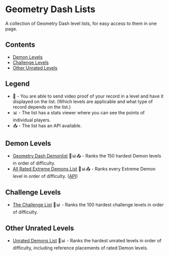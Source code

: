 # Geometry Dash Lists

A collection of Geometry Dash level lists, for easy access to them in one page.

## Contents

- [Demon Levels](#demon-levels)
- [Challenge Levels](#challenge-levels)
- [Other Unrated Levels](#other-unrated-levels)

## Legend

- 🎥 - You are able to send video proof of your record in a level and have it displayed on the list. (Which levels are applicable and what type of record depends on the list.)
- 📊 - The list has a stats viewer where you can see the points of individual players.
- 📤 - The list has an API available.

## Demon Levels

- [Geometry Dash Demonlist](https://pointercrate.com/demonlist/) 🎥📊📤 - Ranks the 150 hardest Demon levels in order of difficulty.
- [All Rated Extreme Demons List](https://aredl.net/) 🎥📊📤 - Ranks every Extreme Demon level in order of difficulty. ([API](https://api.aredl.net/))

## Challenge Levels

- [The Challenge List](https://challengelist.gd/challenges/) 🎥📊 - Ranks the 100 hardest challenge levels in order of difficulty.

## Other Unrated Levels

- [Unrated Demons List](https://udl.pages.dev/#/) 🎥📊 - Ranks the hardest unrated levels in order of difficulty, including reference placements of rated Demon levels.
